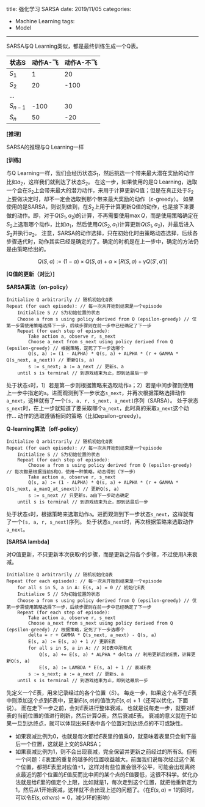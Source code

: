 title: 强化学习 SARSA
date: 2019/11/05
categories:
- Machine Learning
tags:
- Model
---


SARSA与Q Learning类似，都是最终训练生成一个Q表。

|状态S|动作A-飞|动作A-不飞|
|---|---|---|
|$S_1$|1|20|
|$S_2$|20|-100|
|...|||
|$S_{n-1}$|-100|30|
|$S_n$|50|-20|

**[推理]**

SARSA的推理与Q Learning一样

**[训练]**

与Q Learning一样，我们会经历状态$S_1$，然后挑选一个带来最大潜在奖励的动作比如$a_2$，这样我们就到达了状态$S_2$。
在这一步，如果使用的是Q Learning，选取一个会在$S_2$上会带来最大的潜力动作，来用于计算更新Q值；但是在真正处于$S_2$上要做决定时，却不一定会选取到那个带来最大奖励的动作（$\varepsilon$-greedy）。
如果使用的是SARSA，则说到做到，在$S_2$上用于计算更新Q值的动作，也是接下来要做的动作。即，对于$Q(S_1, a_2)$的计算，不再需要使用$\max Q$，而是使用策略确定在$S_2$上选取哪个动作，比如$a_1$，然后使用$Q(S_2, a_1)$计算更新$Q(S_1, a_2)$，并最后进入$S_2$并执行$a_2$。
注意，SARSA的动作选择，只在初始化时由策略动态选择，后续各步骤迭代时，动作其实已经是确定的了。确定的时机是在上一步中，确定的方法仍是由策略给出的。

$$
Q(S,a) := (1-\alpha) \times Q(S,a) + \alpha \times [R(S,a) + \gamma Q(S', a')]
$$

**[Q值的更新（对比）]**

**SARSA算法（on-policy）**
```
Initialize Q arbitrarily // 随机初始化Q表
Repeat (for each episode): // 每一次从开始到结束是一个episode
	Initialize S // S为初始位置的状态
    Choose a from s using policy derived from Q (epsilon-greedy) // 仅第一步需使用策略选择下一步，后续步骤则在前一步中已经确定了下一步
    Repeat (for each step of episode):
        Take action a, observe r, s_next
        Choose a_next from s_next using policy derived from Q (epsilon-greedy) // 根据策略，定死了下一步选哪个
        Q(s, a) := (1 - ALPHA) * Q(s, a) + ALPHA * (r + GAMMA * Q(s_next, a_next)) // 更新Q(s, a)
        s := s_next; a := a_next // 更新s、a
    until s is terminal // 到游戏结束为止，即到达最后一步
```

处于状态`s`时，1）若是第一步则根据策略来选取动作`a`；2）若是中间步骤则使用上一步中指定的`a`。进而观测到下一步状态`s_next`，并再次根据策略选择动作`a_next`，这样就有了一个`[s, a, r, s_next, a_next]`序列（SARSA）。
处于状态`s_next`时，在上一步就知道了要采取哪个`a_next`，此时真的采取`a_next`这个动作...
动作的选取遵循相同的策略（比如epsilon-greedy）。

**Q-learning算法（off-policy）**
```
Initialize Q arbitrarily // 随机初始化Q表
Repeat (for each episode): // 每一次从开始到结束是一个episode
    Initialize S // S为初始位置的状态
    Repeat (for each step of episode):
        Choose a from s using policy derived from Q (epsilon-greedy) // 每次都是根据当前S和Q，使用一种策略，动态得到（下一步）
        Take action a, observe r, s_next
        Q(s, a) := (1 - ALPHA) * Q(s, a) + ALPHA * (r + GAMMA * Q(s_next, a_maxQ_at_snext)) // 更新Q(s, a)
        s := s_next // 只更新s，a由下一步动态确定
    until s is terminal // 到游戏结束为止，即到达最后一步
```

处于状态`s`时，根据策略来选取动作`a`。进而观测到下一步状态`s_next`，这样就有了一个`[s, a, r, s_next]`序列。
处于状态`s_next`时，再次根据策略来选取动作`a_next`。

**[SARSA lambda]**

对$Q$值更新，不只更新本次获取$r$的步骤，而是更新之前各个步骤，不过使用$\lambda$来衰减。

```
Initialize Q arbitrarily // 随机初始化Q表
Repeat (for each episode): // 每一次从开始到结束是一个episode
    for all s in S, a in A: E(s, a) = 0 // 初始化E表
	Initialize S // S为初始位置的状态
    Choose a from s using policy derived from Q (epsilon-greedy) // 仅第一步需使用策略选择下一步，后续步骤则在前一步中已经确定了下一步
    Repeat (for each step of episode):
        Take action a, observe r, s_next
        Choose a_next from s_next using policy derived from Q (epsilon-greedy) // 根据策略，定死了下一步选哪个
        delta = r + GAMMA * Q(s_next, a_next) - Q(s, a)
        E(s, a) := E(s, a) + 1 // 更新E表
        for all s in S, a in A: // 对E表中所有点
        	Q(s, a) += E(s, a) * ALPHA * delta // 利用更新后的E表，计算更新Q(s, a)
            E(s, a) := LAMBDA * E(s, a) + 1 // 衰减E表
        s := s_next; a := a_next // 更新s、a
    until s is terminal // 到游戏结束为止，即到达最后一步
```

先定义一个$E$表，用来记录经过的各个位置（$S$）。
每走一步，如果这个点不在$E$表中则添加这个点到$E$表中，更新$E(s,a)$的值改为$E(s,a)+1$（还可以优化，下面说）。
而在走下一步之前，会对$E$表进行整体衰减。
也就是说每走一步，就要对$E$表的当前位置的值进行刷新，然后计算$Q$表，然后衰减$E$表。
衰减的意义就在于如果一旦到达终点，就可以体现出来$E$表中各个位置对到达终点的不可或缺性。
- 如果衰减比例为0，也就是每次都给$E$表里的值乘0，就意味着表里只会剩下最后一个位置，这就是上文的SARSA；
- 如果衰减比例为1，则不会出现衰减，完全保留并更新之前经过的所有$S$。但有一个问题：$E$表里的重复的越多的位置收益越大。前面我们说每次经过这个某个位置，都把$E$表里对应值+1，这样对有些位置会很不公平，可能会出现离终点最近的那个位置的$E$值反而比中间的某个点的$E$值要低，这很不科学。优化办法就是给$E$里的值定个上限，比如就是1，每次走到这个位置，就把他重新定为1，然后从1开始衰减，这样就不会出现上述的问题了。（在$E(s, a) = 1$的同时，可以令$E(s, others) = 0$，减少环的影响）
